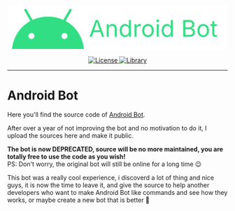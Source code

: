 [![Android Bot](/androidbot.svg)](https://github.com/pharuxtan/androidbot)

<p align="center">
  <a rel="LICENSE" href="https://github.com/pharuxtan/sos-emulator/blob/main/README.md">
    <img src="https://img.shields.io/static/v1?label=license&message=FREE&labelColor=111111&color=0057da&style=for-the-badge" alt="License">
  </a>
  <a rel="LIBRARY" href="https://github.com/pharuxtan/sos-emulator/releases/tag/v0.1.0">
    <img src="https://img.shields.io/static/v1?label=library&message=Discord.js&labelColor=111111&color=06f&style=for-the-badge" alt="Library">
  </a>
</p>

---

# Android Bot

Here you'll find the source code of [Android Bot](https://discord.com/api/oauth2/authorize?client_id=572002884552491008&permissions=34880&scope=applications.commands%20bot).

After over a year of not improving the bot and no motivation to do it, I upload the sources here and make it public.

**The bot is now DEPRECATED, source will be no more maintained, you are totally free to use the code as you wish!**\
PS: Don't worry, the original bot will still be online for a long time 😉

This bot was a really cool experience, i discoverd a lot of thing and nice guys, it is now the time to leave it, and give the source to help another developers who want to make Android Bot like commands and see how they works, or maybe create a new bot that is better 👀
